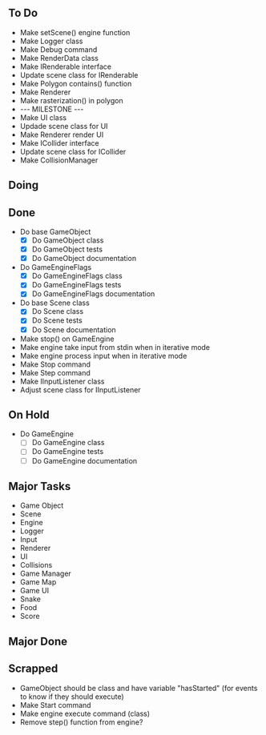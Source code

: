 ## To Do

- Make setScene() engine function
- Make Logger class
- Make Debug command
- Make RenderData class
- Make IRenderable interface
- Update scene class for IRenderable
- Make Polygon contains() function
- Make Renderer
- Make rasterization() in polygon
- --- MILESTONE ---
- Make UI class
- Updade scene class for UI
- Make Renderer render UI
- Make ICollider interface
- Update scene class for ICollider
- Make CollisionManager

## Doing


## Done

- Do base GameObject
    * [x] Do GameObject class
    * [x] Do GameObject tests
    * [x] Do GameObject documentation
- Do GameEngineFlags
    * [x] Do GameEngineFlags class
    * [x] Do GameEngineFlags tests
    * [x] Do GameEngineFlags documentation
- Do base Scene class
    * [x] Do Scene class
    * [x] Do Scene tests
    * [x] Do Scene documentation
- Make stop() on GameEngine
- Make engine take input from stdin when in iterative mode
- Make engine process input when in iterative mode
- Make Stop command
- Make Step command
- Make IInputListener class
- Adjust scene class for IInputListener

## On Hold

- Do GameEngine
    * [ ] Do GameEngine class
    * [ ] Do GameEngine tests
    * [ ] Do GameEngine documentation

## Major Tasks

- Game Object
- Scene
- Engine
- Logger
- Input
- Renderer
- UI
- Collisions
- Game Manager
- Game Map
- Game UI
- Snake
- Food
- Score

## Major Done


## Scrapped

- GameObject should be class and have variable "hasStarted" (for events to know if they should execute)
- Make Start command
- Make engine execute command (class)
- Remove step() function from engine?
